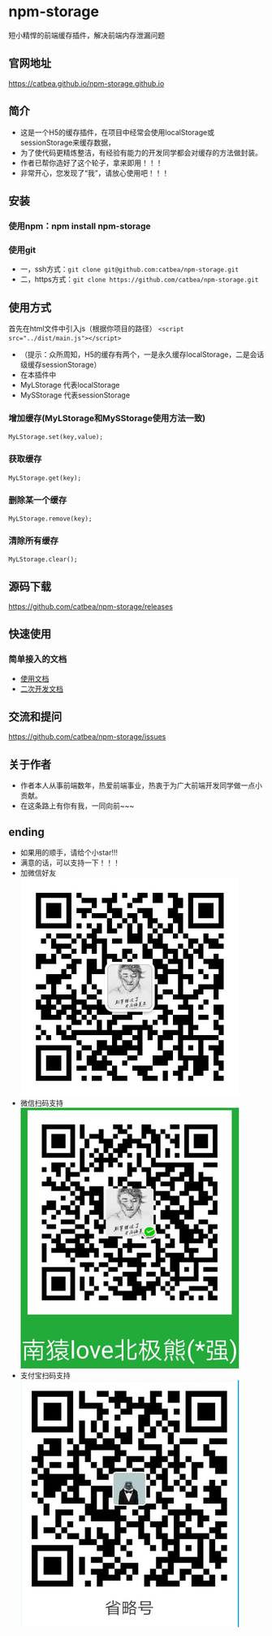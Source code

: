 # npm-storage
短小精悍的前端缓存插件，解决前端内存泄漏问题

## 官网地址
https://catbea.github.io/npm-storage.github.io

## 简介
- 这是一个H5的缓存插件，在项目中经常会使用localStorage或sessionStorage来缓存数据，
- 为了使代码更精炼整洁，有经验有能力的开发同学都会对缓存的方法做封装。
- 作者已帮你造好了这个轮子，拿来即用！！！
- 非常开心，您发现了“我”，请放心使用吧！！！

## 安装 
### 使用npm：npm install npm-storage

### 使用git
- 一，ssh方式：`git clone git@github.com:catbea/npm-storage.git`
- 二，https方式：`git clone https://github.com/catbea/npm-storage.git`

## 使用方式
首先在html文件中引入js（根据你项目的路径）
`<script src="../dist/main.js"></script>`

- （提示：众所周知，H5的缓存有两个，一是永久缓存localStorage，二是会话级缓存sessionStorage）
- 在本插件中
- MyLStorage 代表localStorage 
- MySStorage 代表sessionStorage

### 增加缓存(MyLStorage和MySStorage使用方法一致)
`MyLStorage.set(key,value);`
###  获取缓存
`MyLStorage.get(key);`
###  删除某一个缓存
`MyLStorage.remove(key);`
###  清除所有缓存
`MyLStorage.clear();`


## 源码下载
https://github.com/catbea/npm-storage/releases

## 快速使用
### 简单接入的文档
- [使用文档](./doc/use/README.md)
- [二次开发文档](./doc/use/README.md)

## 交流和提问
https://github.com/catbea/npm-storage/issues

## 关于作者
- 作者本人从事前端数年，热爱前端事业，热衷于为广大前端开发同学做一点小贡献。
- 在这条路上有你有我，一同向前~~~

## ending
- 如果用的顺手，请给个小star!!!
- 满意的话，可以支持一下！！！
- 加微信好友<br>
![image](https://github.com/catbea/my-vue-ele/blob/master/20180723102702.jpg)
- 微信扫码支持<br>
![image](https://github.com/catbea/my-vue-ele/blob/master/20180723102706wx.jpg)
- 支付宝扫码支持<br>
![image](https://github.com/catbea/my-vue-ele/blob/master/20180723102711zfb.jpg)



 